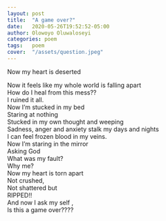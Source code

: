 ```yaml
---
layout: post
title:  "A game over?"
date:   2020-05-26T19:52:52-05:00
author: Olowoyo Oluwaloseyi 
categories: poem
tags:	poem
cover:  "/assets/question.jpeg"
---
```

Now my heart is deserted  


Now it feels like my whole world is falling apart  
How do I heal from this mess??  
I ruined it all.  
Now I’m stucked in my bed  
Staring at nothing  
Stucked in my own thought and weeping  
Sadness, anger and anxiety stalk my days and nights  
I can feel frozen blood in my veins.  
Now I’m staring in the mirror  
Asking God  
What was my fault?  
Why me?  
Now my heart is torn apart  
Not crushed,  
Not shattered but  
RIPPED!!  
And now I ask my self ,  
Is this a game over????  
